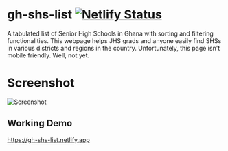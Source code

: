 # gh-shs-list [![Netlify Status](https://api.netlify.com/api/v1/badges/4c1d1e08-8903-4f80-825d-f222605ab4d1/deploy-status)](https://app.netlify.com/sites/gh-shs-list/deploys)
A tabulated list of Senior High Schools in Ghana with sorting and filtering functionalities. 
This webpage helps JHS grads and anyone easily find SHSs in various districts and regions in the country.
Unfortunately, this page isn't mobile friendly. Well, not yet.

# Screenshot

![Screenshot](https://lh3.googleusercontent.com/dBONa5hFhJvqPqCjj9IN01lUFh8EulTynTyCbY-1WrWjG0M43TE_4A6Ywzgk0DlSbVZQ6liPsR4PXrOlCsJ5z6TpmdwkXSftsvBEAz0dqdcuclnZPfqBpHjjkdiBVyuxaeM-XpRPaYvczLKSERQETMmrH3V1qt2-HtEDDxZ4bf-yxgYW597iYV9BUvIrqDkOuqJv_Q8JcUQNWEUXvf1SL99mTz5Y9hQ5prOeF51Rdhn56oMTEMWxrgpWK_SZuT1kQT_lU7AGkOHXbQoGKRkU5smi13HEfXdNfqI7O4gTuR-Bwh-GtWwEYOCC8V3DqnmxuOVpe0_aukHF9FcPKCSjO3dqOKnE6SeMoz-0UtU7KKUteyhqNIs1A-cEvVlanM0UXTU8RX95ThsJr-y0LoqxiptpfRcx4UMoTKMO_4TciqZ2nkgmNbUPmbL9VayCU7duL4sclYFjxsYLg3eLUlydUJ_4sTGleNuREtKFlR5B9m4YwEHPc8VyOQQYidKCgl-eA_pLKgLHFuENS75fVOwwF6cAdC5SUTGpJSXFhUwm9FvaQHT0oAVplD7QLT8KW3NUM1okLM3s-sIFW6y4tFxe2nYGcopRG6XtOLfdCbUIUiJR0m5OR2-taHRbZKk0I0j1qMhfF8k_oYQvwano1h8mlRy6HQFk1dbrNnLEuuWsCqmXpb9Gfsnk6O-7_2Xs3OIOBOYFJVPWC6w2aZkCKCODgVjIIL-0Z8psL7jOAThCOp3DnIaZV7XnaQo=w977-h525-no?authuser=0)

## Working Demo 
https://gh-shs-list.netlify.app

